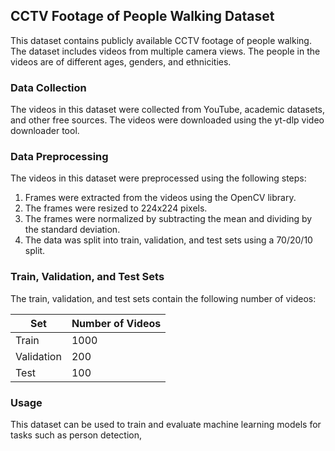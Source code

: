 ## CCTV Footage of People Walking Dataset

This dataset contains publicly available CCTV footage of people walking. The dataset includes videos from multiple camera views. The people in the videos are of different ages, genders, and ethnicities.

### Data Collection

The videos in this dataset were collected from YouTube, academic datasets, and other free sources. The videos were downloaded using the yt-dlp video downloader tool.

### Data Preprocessing

The videos in this dataset were preprocessed using the following steps:

1. Frames were extracted from the videos using the OpenCV library.
2. The frames were resized to 224x224 pixels.
3. The frames were normalized by subtracting the mean and dividing by the standard deviation.
4. The data was split into train, validation, and test sets using a 70/20/10 split.

### Train, Validation, and Test Sets

The train, validation, and test sets contain the following number of videos:

| Set | Number of Videos |
|---|---|
| Train | 1000 |
| Validation | 200 |
| Test | 100 |

### Usage

This dataset can be used to train and evaluate machine learning models for tasks such as person detection,
